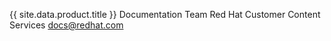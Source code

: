 {{ site.data.product.title }} Documentation Team Red Hat Customer Content Services
<docs@redhat.com>

